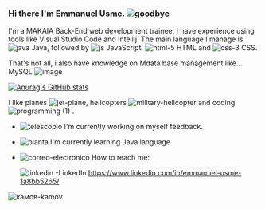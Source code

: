 ### Hi there I'm  Emmanuel Usme. ![goodbye](https://user-images.githubusercontent.com/120135105/223740102-e935d9c3-b87e-43da-a880-9d99b87b9abd.png)


I'm a MAKAIA Back-End web development trainee. I have experience using tools like Visual Studio Code  and Intellij. The main language I manage is ![java](https://user-images.githubusercontent.com/120135105/223746155-7fc8fad7-6602-456e-a34e-029c2d3ce7b5.png)
 Java, followed by ![js](https://user-images.githubusercontent.com/120135105/223746200-e82be57d-90f3-40c1-bf59-a3cfd07e1fd8.png)
 JavaScript,  ![html-5](https://user-images.githubusercontent.com/120135105/223746218-aa3f5116-97b5-4714-b3b4-c0cdc1694e53.png)
 HTML and ![css-3](https://user-images.githubusercontent.com/120135105/223746243-a040c919-61cc-47d7-b60d-b425c7aa8b0a.png)
 CSS.

 That's not all, i  also have knowledge on Mdata base management like...
 MySQL ![image](https://github.com/EmmanuelUs4/EmmanuelUs4/assets/120135105/c1637536-7dc7-4510-8557-60c137c13540)


[![Anurag's GitHub stats](https://github-readme-stats.vercel.app/api?username=EmmanuelUs4)](https://github.com/anuraghazra/github-readme-stats)

I like planes ![jet-plane](https://user-images.githubusercontent.com/120135105/223732981-475dd64a-4690-4af7-977e-0b5af1161598.png), helicopters ![military-helicopter](https://user-images.githubusercontent.com/120135105/223733070-4efd15c4-1351-4584-bd2d-5725bcac0a50.png) and coding ![programming (1)](https://user-images.githubusercontent.com/120135105/223732291-4df7303c-0439-4417-838a-743966ee7521.png)
.


- ![telescopio](https://user-images.githubusercontent.com/120135105/223738537-4f40c747-085e-4881-9b14-e72d391ccd51.png)
  I'm currently working on myself feedback.
-  ![planta](https://user-images.githubusercontent.com/120135105/223738719-3a4d0a1a-a00c-40e6-96cb-caba6d3d9580.png)
 I'm currently learning Java language.
- ![correo-electronico](https://user-images.githubusercontent.com/120135105/223739032-58fc50b3-d39a-449d-8b0a-0db0525d09bd.png)
  How to reach me: 
                
     ![linkedin](https://user-images.githubusercontent.com/120135105/223739062-b06608fc-5a4d-4a4c-ae51-44236297007c.png)
  -LinkedIn https://www.linkedin.com/in/emmanuel-usme-1a8bb5265/
      
![камов-kamov](https://user-images.githubusercontent.com/120135105/223748425-3454559d-f7a5-41cd-a547-54575ac87257.gif)


